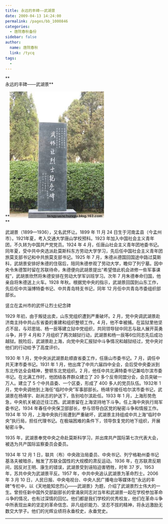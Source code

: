 ```yaml
---
title: 永远的丰碑——武湖景
date: 2009-04-13 14:24:00
permalink: /pages/bb_1000846
categories: 
  - 唐院春秋备份
sidebar: false
author: 
  name: 唐院春秋
  link: /tycq
tags: 
  - 
---
```


**  
永远的丰碑——武湖景**

**[![](/pic/img.bimg.126.net_photo_9-asdyXamZWZenEh8IcURA==_4012707267988550097.jpg)](pic/img.bimg.126.net_photo_9-asdyXamZWZenEh8IcURA==_4012707267988550097.jpg)  
**

武湖景（1899—1936），又名武怀让。1899 年 11 月 24 日生于河南孟县（今孟州市）。1921年夏，考入交通大学唐山学校预科。1923
年加入中国社会主义青年团，不久转为中国共产党党员。1924 年 4
月，任唐山社会主义青年团地委书记。同年夏，受中共中央选派赴莫斯科东方劳动大学学习，先后任中国社会主义青年团旅莫支部书记和中共旅莫支部书记。1925 年 7
月，朱德从德国回国途中路过莫斯科，武胡景安排好朱德的住宿后，陪同朱德参观了劳动大学，瞻仰了列宁墓。因中央令朱德暂时留在苏联待命，朱德便向武胡景提出“希望借此机会进修一些军事课程”，武胡景欣然将朱德安排在劳动大学军训班学习。次年
7 月朱德奉命归国，他亲自将朱德送上火车。1928 年秋。根据党中央的指示，武湖景回国到山东工作，先后任中共淄博特委书记、中共青岛特支书记，同年 12
月任中共青岛市委组织部部长。

竖立在孟州市的武怀让烈士纪念碑

1929 年初，由于叛徒出卖，山东党组织遭到严重破坏。2 月，党中央调武湖景赴济南主持中共山东省委的重建和组织整顿工作。4
月，他不幸被捕。在监狱里他坚贞不屈，与邓恩铭、杨一辰等建立狱中党组织，共同领导狱中同志与敌人展开英勇斗争，并于 4 月和 7
月组织了两次越狱行动，武湖景和杨一辰等6位同志先后成功越狱。脱险后，武湖景赴上海，向党中央汇报狱中斗争情况和越狱经过，党中央对他们的行动给予了高度评价。

1930 年 1 月，党中央派武湖景赴顺直省委工作，任唐山市委书记。7 月，调任中共天津市委书记。1931 年 1
月，他出席了中共六届四中全会，会后受中央委派到东北传达全会精神，整顿东北党组织。2
月，他任中共北满特委书记兼哈尔滨市委书记。在北满工作时，他团结各界群众建立了 20 多个反帝同盟分会，会员突破一万人。建立了 5
个中共县委、一个区委，形成了 400 多人的党员队伍。1932年 1
月，党中央调他到上海任“临时中央”军事部部长。杨靖宇接任哈尔滨市委书记，武湖景在杨靖宇、赵尚志的护送下，告别哈尔滨赴任。1933 年 1
月，上海形势危急，中央机关被迫迁往江西。武湖景留在上海坚持地下斗争。任上海中央执行局军委书记，1934
年春任中央保卫部部长，参与领导白区党的秘密斗争和情报工作。1934 年 10
月，上海中央执行局遭到严重破坏，武湖景主持组成中共上海“临时中央”执行局，担任代理书记。在极端困难的条件下，领导恢复党的地下组织，开展秘密斗争。

1935 年，武湖景奉党中央之命赴莫斯科学习，并出席共产国际第七次代表大会，被选为共产国际监察委员会委员。

1934 年 12 月 1 日，联共（布）中央政治局委员、中央书记、列宁格勒州委书记基洛夫被暗杀，触发了苏联全国性的大规模的肃反运动。1936
年，在苏联肃反期间，因反对王明、康生的错误，武湖景受到诬陷迫害牺牲，时年 37 岁。1953 年，苏共中央为武湖景平反。1957
年，中共中央追认武湖景为革命烈士。2006 年 3 月 10
日，人民日报、中央电视台、中央人民广播电台等媒体在“永远的丰碑”专栏中，以《天地能知忠烈心——武湖景》为题，介绍了武湖景烈士伟大的一生。曾担任新中国外交部副部长的曾涌泉同志对当年和武湖景一起在学校参加革命斗争的情况，也有过深情的回忆。他们都是我们学校的优秀校友，他们在革命斗争中所表现出来的坚定的革命信念、非凡组织能力、坚忍不拔的精神，将永远激励无数交大学子。他们的光辉业绩将永垂校史，永垂党史。

  
  
  
  
---